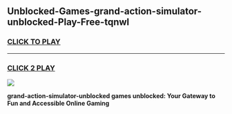 
## Unblocked-Games-grand-action-simulator-unblocked-Play-Free-tqnwl
<h3>
<a href="https://premium76.site?title=grand-action-simulator-unblocked&ref=18A">CLICK TO PLAY</a></h3>
<hr>

<h3>
<a href="https://premium76.site?title=grand-action-simulator-unblocked&ref=18A">CLICK 2 PLAY</a>
  
</h3>

<a href="https://premium76.site?title=grand-action-simulator-unblocked&ref=18A"><img src="https://clearcache.store/games.png"></a>


**grand-action-simulator-unblocked games unblocked: Your Gateway to Fun and Accessible Online Gaming**
